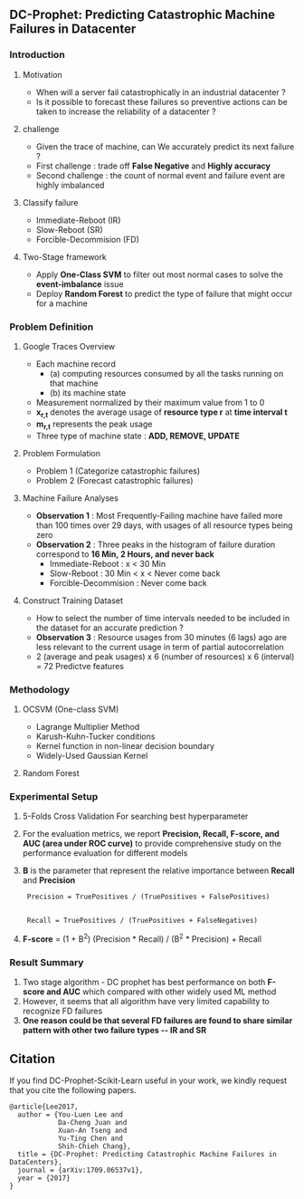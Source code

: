 DC-Prophet: Predicting Catastrophic Machine Failures in Datacenter
--- 
### Introduction
1.  Motivation
	* When will a server fail catastrophically in an industrial datacenter ?
	* Is it possible to forecast these failures so preventive actions can be taken to increase the reliability of a datacenter ?


2. challenge
	* Given the trace of machine, can We accurately predict its next failure ?
	* First challenge : trade off **False Negative** and **Highly accuracy**
	* Second challenge : the count of normal event and failure event are highly imbalanced

3. Classify failure
	* Immediate-Reboot (IR)
	* Slow-Reboot (SR)
	* Forcible-Decommision (FD)

4. Two-Stage framework
	* Apply **One-Class SVM** to filter out most normal cases to solve the **event-imbalance** issue
	* Deploy **Random Forest** to predict the type of failure that might occur for a machine


### Problem Definition

1. Google Traces Overview
	* Each machine record 
		* (a) computing resources consumed by all the tasks running on that machine
		* (b) its machine state
	* Measurement normalized by their maximum value from 1 to 0
	* **x<sub>r,t</sub>** denotes the average usage of **resource type r** at **time interval t**
	* **m<sub>r,t</sub>** represents the peak usage
	* Three type of machine state : **ADD, REMOVE, UPDATE**

2. Problem Formulation
	* Problem 1 (Categorize catastrophic failures)
	* Problem 2 (Forecast catastrophic failures)

3. Machine Failure Analyses
	* **Observation 1** : Most Frequently-Failing machine have failed more than 100 times over 29 days, with usages of all resource types being zero 
	* **Observation 2** : Three peaks in the histogram of failure duration correspond to **16 Min, 2 Hours, and never back**
		* Immediate-Reboot : x < 30 Min
		* Slow-Reboot : 30 Min < x < Never come back
		* Forcible-Decommision : Never come back

4. Construct Training Dataset
	*  How to select the number of time intervals needed to be included in the dataset for an accurate prediction ?
	*  **Observation 3** : Resource usages from 30 minutes (6 lags) ago are less relevant to the current usage in term of partial autocorrelation 
	*  2 (average and peak usages) x 6 (number of resources) x 6 (interval) = 72 Predictve features

### Methodology

1. OCSVM (One-class SVM)
	* Lagrange Multiplier Method
	* Karush-Kuhn-Tucker conditions
	* Kernel function in non-linear decision boundary
	* Widely-Used Gaussian Kernel

2. Random Forest
 
### Experimental Setup

1. 5-Folds Cross Validation For searching best hyperparameter
2. For the evaluation metrics, we report **Precision, Recall, F-score, and AUC (area under ROC curve)** to provide comprehensive study on the performance evaluation for different models
3. **B** is the parameter that represent the relative importance between **Recall** and **Precision**

		Precision = TruePositives / (TruePositives + FalsePositives)

	
		Recall = TruePositives / (TruePositives + FalseNegatives)


4. **F-score** = (1 + B<sup>2</sup>) (Precision * Recall) / (B<sup>2</sup> * Precision) + Recall 


### Result Summary

1. Two stage algorithm - DC prophet has best performance on both **F-score and AUC** which compared with other widely used ML method
2. However, it seems that all algorithm have very limited capability to recognize FD failures
3. <b>One reason could be that several FD failures are found to share similar pattern with other two failure types -- IR and SR</b>

## Citation
If you find DC-Prophet-Scikit-Learn useful in your work, we kindly request that you cite the following papers.

    @article{Lee2017,
      author = {You-Luen Lee and
                Da-Cheng Juan and
                Xuan-An Tseng and
                Yu-Ting Chen and
                Shih-Chieh Chang},
      title = {DC-Prophet: Predicting Catastrophic Machine Failures in DataCenters},
      journal = {arXiv:1709.06537v1},
      year = {2017}
    }
    